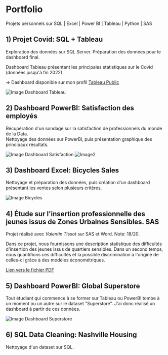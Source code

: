 # Portfolio

Projets personnels sur SQL | Excel | Power BI | Tableau | Python | SAS


## 1) Projet Covid: SQL + Tableau

Exploration des données sur SQL Server.
Préparation des données pour le dashboard final. 

Dashboard Tableau présentant les principales statistiques sur le Covid (données jusqu'à fin 2022)

=> Dashboard disponible sur mon profil [Tableau Public](https://public.tableau.com/app/profile/xavier.g1335)

![Image Dashboard Tableau](https://user-images.githubusercontent.com/62169499/224580993-1429f766-1a39-481e-a07d-0351d7dfd9d6.PNG)

## 2) Dashboard PowerBI: Satisfaction des employés

Récupération d'un sondage sur la satisfaction de professionnels du monde de la Data.  
Nettoyage des données sur PowerBI, puis présentation graphique des principaux résultats.

![Image Dashboard Satisfaction](https://user-images.githubusercontent.com/62169499/224582072-3dc2e5ee-9af7-4123-9c5f-cfc3996d117f.png) ![Image2](https://user-images.githubusercontent.com/62169499/224582194-9243252a-8072-4c59-b2ab-09c8cbd0bac4.png)

## 3) Dashboard Excel: Bicycles Sales

Nettoyage et préparation des données, puis création d'un dashboard présentant les ventes selon plusieurs critères.

![Image Bicycles](https://user-images.githubusercontent.com/62169499/224582555-d9338d36-a14a-42b1-804b-51ea312f213c.png)

## 4) Étude sur l'insertion professionnelle des jeunes issus de Zones Urbaines Sensibles. SAS

Projet réalisé avec _Valentin Tissot_ sur SAS et Word. Note: 18/20.

Dans ce projet, nous fournissons une description statistique des difficultés d'insertion des jeunes issus de quartiers sensibles. 
Dans un second temps, nous quantifions ces difficultés et la possible discrimination à l'origine de celles-ci grâce à des modèles économétriques.

[Lien vers le fichier PDF](https://drive.google.com/file/d/1Aw-v-nGfs07vwk97mOmZFOlQvSul7vao/view?usp=sharing)


## 5) Dashboard PowerBI: Global Superstore

Tout étudiant qui commence à se former sur Tableau ou PowerBI tombe à un moment ou un autre sur le dataset "Superstore".
J'ai donc réalisé un dashboard à partir de ces données.

![Image Dashboard Superstore](https://user-images.githubusercontent.com/62169499/224581669-bff221f4-8195-4f27-9207-ece94f209483.png)



## 6) SQL Data Cleaning: Nashville Housing 

Nettoyage d'un dataset sur SQL.


